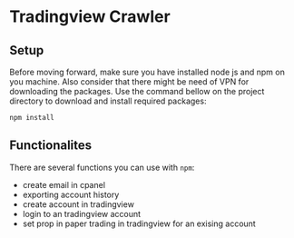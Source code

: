 # Tradingview Crawler

## Setup
Before moving forward, make sure you have installed node js and npm on you machine.
Also consider that there might be need of VPN for downloading the packages.
Use the command bellow on the project directory to download and install required packages:
```
npm install
```

## Functionalites

There are several functions you can use with `npm`:
* create email in cpanel
* exporting account history
* create account in tradingview
* login to an tradingview account
* set prop in paper trading in tradingview for an exising account
